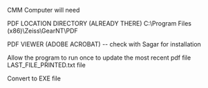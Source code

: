 CMM Computer will need 

PDF LOCATION DIRECTORY (ALREADY THERE)
C:\Program Files (x86)\Zeiss\GearNT\PDF 

PDF VIEWER (ADOBE ACROBAT) -- check with Sagar for installation 

Allow the program to run once to update the most recent pdf file
LAST_FILE_PRINTED.txt file

Convert to EXE file